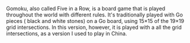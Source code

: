 Gomoku, also called Five in a Row, is a board game that is played throughout 
the world with different rules. It's traditionally played with Go pieces (
black and white stones) on a Go board, using 15×15 of the 19×19 grid intersections. 
In this version, however, it is played with a all the grid intersections, as a version
I used to play in China.
